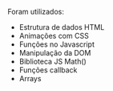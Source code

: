 Foram utilizados:
- Estrutura de dados HTML
- Animações com CSS
- Funções no Javascript
- Manipulação da DOM
- Biblioteca JS Math()
- Funções callback
- Arrays
